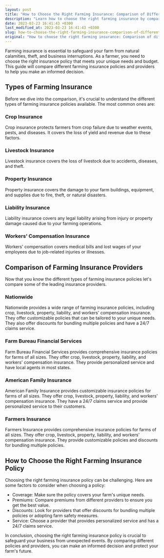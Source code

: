 ```yaml
---
layout: post
title: "How to Choose the Right Farming Insurance: Comparison of Different Policies and Providers"
description: "Learn how to choose the right farming insurance by comparing different policies and providers. This guide will help you make an informed decision and protect your farm from unexpected events."
date: 2023-03-23 16:41:43 +0300
last_modified_at: 2023-03-23 16:41:43 +0300
slug: how-to-choose-the-right-farming-insurance-comparison-of-different-policies-and-providers
original: "How to choose the right farming insurance: Comparison of different policies and providers."
---
```

Farming insurance is essential to safeguard your farm from natural calamities, theft, and business interruptions. As a farmer, you need to choose the right insurance policy that meets your unique needs and budget. This guide will compare different farming insurance policies and providers to help you make an informed decision.

## Types of Farming Insurance

Before we dive into the comparison, it's crucial to understand the different types of farming insurance policies available. The most common ones are:

### Crop Insurance

Crop insurance protects farmers from crop failure due to weather events, pests, and diseases. It covers the loss of yield and revenue due to these factors.

### Livestock Insurance

Livestock insurance covers the loss of livestock due to accidents, diseases, and theft.

### Property Insurance

Property insurance covers the damage to your farm buildings, equipment, and supplies due to fire, theft, or natural disasters.

### Liability Insurance

Liability insurance covers any legal liability arising from injury or property damage caused due to your farming operations.

### Workers' Compensation Insurance

Workers' compensation covers medical bills and lost wages of your employees due to job-related injuries or illnesses.

## Comparison of Farming Insurance Providers

Now that you know the different types of farming insurance policies let's compare some of the leading insurance providers.

### Nationwide

Nationwide provides a wide range of farming insurance policies, including crop, livestock, property, liability, and workers' compensation insurance. They offer customizable policies that can be tailored to your unique needs. They also offer discounts for bundling multiple policies and have a 24/7 claims service.

### Farm Bureau Financial Services

Farm Bureau Financial Services provides comprehensive insurance policies for farms of all sizes. They offer crop, livestock, property, liability, and workers' compensation insurance. They provide personalized service and have local agents in most states.

### American Family Insurance

American Family Insurance provides customizable insurance policies for farms of all sizes. They offer crop, livestock, property, liability, and workers' compensation insurance. They have a 24/7 claims service and provide personalized service to their customers.

### Farmers Insurance

Farmers Insurance provides comprehensive insurance policies for farms of all sizes. They offer crop, livestock, property, liability, and workers' compensation insurance. They provide customizable policies and discounts for bundling multiple policies.

## How to Choose the Right Farming Insurance Policy

Choosing the right farming insurance policy can be challenging. Here are some factors to consider when choosing a policy:

- Coverage: Make sure the policy covers your farm's unique needs.
- Premiums: Compare premiums from different providers to ensure you get the best value.
- Discounts: Look for providers that offer discounts for bundling multiple policies or adopting farm safety measures.
- Service: Choose a provider that provides personalized service and has a 24/7 claims service.

In conclusion, choosing the right farming insurance policy is crucial to safeguard your business from unexpected events. By comparing different policies and providers, you can make an informed decision and protect your farm's future.